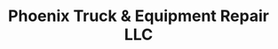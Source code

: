 ---
title: "Phoenix Truck & Equipment Repair LLC"
url: /phoenix/phoenix-truck-and-equipment-repair-llc/
shop: car repair
---